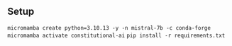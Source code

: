 ## Setup
`micromamba create python=3.10.13 -y -n mistral-7b -c conda-forge`
`micromamba activate constitutional-ai`
`pip install -r requirements.txt`